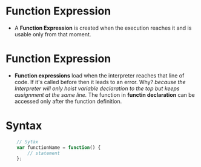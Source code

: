 # Function Expression

* A __Function Expression__ is created when the execution reaches it and is usable only from that moment. 

# Function Expression
* __Function expressions__ load when the interpreter reaches that line of code. If it's called before then it leads to an error. Why? _because the Interpreter will only hoist variable declaration to the top but keeps assignment at the same line._ The function in __functin declaration__ can be accessed only after the function definition.

# Syntax

```js
    // Sytax
    var functionName = function() {
        // statement
    };
```